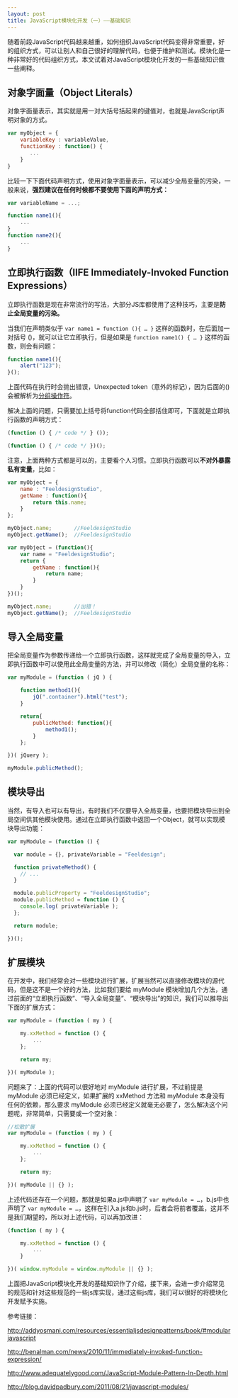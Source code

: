```yaml
---
layout: post
title: JavaScript模块化开发（一）——基础知识
---
```


随着前段JavaScript代码越来越重，如何组织JavaScript代码变得非常重要，好的组织方式，可以让别人和自己很好的理解代码，也便于维护和测试。模块化是一种非常好的代码组织方式，本文试着对JavaScript模块化开发的一些基础知识做一些阐释。

<!--more-->

## **对象字面量（Object Literals）**

对象字面量表示，其实就是用一对大括号括起来的键值对，也就是JavaScript声明对象的方式。

```javascript
var myObject = {
    variableKey : variableValue,
    functionKey : function() {
       ...
    }
}
```

比较一下下面代码声明方式，使用对象字面量表示，可以减少全局变量的污染，一般来说，**强烈建议在任何时候都不要使用下面的声明方式：**

```javascript
var variableName = ...;

function name1(){
    ...
}
function name2(){
    ...
}
```

## **立即执行函数（IIFE Immediately-Invoked Function Expressions）**

立即执行函数是现在非常流行的写法，大部分JS库都使用了这种技巧，主要是**防止全局变量的污染。**

当我们在声明类似于 `var name1 = function (){ … }` 这样的函数时，在后面加一对括号 ()，就可以让它立即执行，但是如果是 `function name1() { … }` 这样的函数，则会有问题：

```javascript
function name1(){
    alert("123");
}();
```

上面代码在执行时会抛出错误，Unexpected token（意外的标记），因为后面的()会被解析为[分组操作符](http://dmitrysoshnikov.com/ecmascript/chapter-5-functions/#question-about-surrounding-parentheses)。

解决上面的问题，只需要加上括号将function代码全部括住即可，下面就是立即执行函数的声明方式：

```javascript
(function () { /* code */ } ());

(function () { /* code */ })();
```

注意，上面两种方式都是可以的，主要看个人习惯。立即执行函数可以**不对外暴露私有变量**，比如：

```javascript
var myObject = {
    name : "FeeldesignStudio",
    getName : function(){
        return this.name;
    }
};

myObject.name;       //FeeldesignStudio
myObject.getName();  //FeeldesignStudio

var myObject = (function(){
    var name = "FeeldesignStudio";
    return {
        getName : function(){
            return name;
        }
    }
})();

myObject.name;       //出错！
myObject.getName();  //FeeldesignStudio
```

## **导入全局变量**

把全局变量作为参数传递给一个立即执行函数，这样就完成了全局变量的导入，立即执行函数中可以使用此全局变量的方法，并可以修改（简化）全局变量的名称：

```javascript
var myModule = (function ( jQ ) {

    function method1(){
        jQ(".container").html("test");
    }

    return{
        publicMethod: function(){
            method1();
        }
    };

})( jQuery );

myModule.publicMethod();
```

## **模块导出**

当然，有导入也可以有导出，有时我们不仅要导入全局变量，也要把模块导出到全局空间供其他模块使用。通过在立即执行函数中返回一个Object，就可以实现模块导出功能：

```javascript
var myModule = (function () {

  var module = {}, privateVariable = "Feeldesign";

  function privateMethod() {
    // ...
  }

  module.publicProperty = "FeeldesignStudio";
  module.publicMethod = function () {
    console.log( privateVariable );
  };

  return module;

})();
```

## **扩展模块**

在开发中，我们经常会对一些模块进行扩展，扩展当然可以直接修改模块的源代码，但是这不是一个好的方法，比如我们要给 myModule 模块增加几个方法，通过前面的“立即执行函数”、“导入全局变量”、“模块导出”的知识，我们可以推导出下面的扩展方式：

```javascript
var myModule = (function ( my ) {

    my.xxMethod = function () {
        ...
    };

    return my;

})( myModule );
```

问题来了：上面的代码可以很好地对 myModule 进行扩展，不过前提是 myModule 必须已经定义，如果扩展的 xxMethod 方法和 myModule 本身没有任何的依赖，那么要求 myModule 必须已经定义就毫无必要了，怎么解决这个问题呢，非常简单，只需要或一个空对象：

```javascript
//松散扩展
var myModule = (function ( my ) {

    my.xxMethod = function () {
        ...
    };

    return my;

})( myModule || {} );
```

上述代码还存在一个问题，那就是如果a.js中声明了 `var myModule = …`，b.js中也声明了 `var myModule = …`，这样在引入a.js和b.js时，后者会将前者覆盖，这并不是我们期望的，所以对上述代码，可以再加改进：

```javascript
(function ( my ) {

    my.xxMethod = function () {
        ...
    }

})( window.myModule = window.myModule || {} );
```

上面把JavaScript模块化开发的基础知识作了介绍，接下来，会进一步介绍常见的规范和针对这些规范的一些js库实现，通过这些js库，我们可以很好的将模块化开发赋予实施。



参考链接：

<http://addyosmani.com/resources/essentialjsdesignpatterns/book/#modularjavascript>

<http://benalman.com/news/2010/11/immediately-invoked-function-expression/>

<http://www.adequatelygood.com/JavaScript-Module-Pattern-In-Depth.html>

<http://blog.davidpadbury.com/2011/08/21/javascript-modules/>